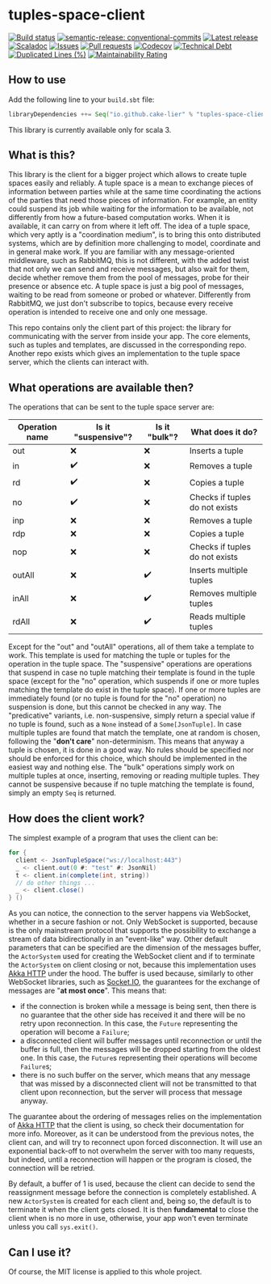 # tuples-space-client

[![Build status](https://github.com/cake-lier/tuples-space-client/actions/workflows/release.yml/badge.svg)](https://github.com/cake-lier/tuples-space-client/actions/workflows/release.yml)
[![semantic-release: conventional-commits](https://img.shields.io/badge/semantic--release-conventional_commits-e10098?logo=semantic-release)](https://github.com/semantic-release/semantic-release)
[![Latest release](https://img.shields.io/github/v/release/cake-lier/tuples-space-client)](https://github.com/cake-lier/tuples-space-client/releases/latest/)
[![Scaladoc](https://img.shields.io/github/v/release/cake-lier/tuples-space-client?label=scaladoc)](https://cake-lier.github.io/tuples-space-client/io/github/cakelier)
[![Issues](https://img.shields.io/github/issues/cake-lier/tuples-space-client)](https://github.com/cake-lier/tuples-space-client/issues)
[![Pull requests](https://img.shields.io/github/issues-pr/cake-lier/tuples-space-client)](https://github.com/cake-lier/tuples-space-client/pulls)
[![Codecov](https://codecov.io/gh/cake-lier/tuples-space-client/branch/main/graph/badge.svg?token=UX36N6CU78)](https://codecov.io/gh/cake-lier/tuples-space-client)
[![Technical Debt](https://sonarcloud.io/api/project_badges/measure?project=cake-lier_tuples-space-client&metric=sqale_index)](https://sonarcloud.io/summary/new_code?id=cake-lier_tuples-space-client)
[![Duplicated Lines (%)](https://sonarcloud.io/api/project_badges/measure?project=cake-lier_tuples-space-client&metric=duplicated_lines_density)](https://sonarcloud.io/summary/new_code?id=cake-lier_tuples-space-client)
[![Maintainability Rating](https://sonarcloud.io/api/project_badges/measure?project=cake-lier_tuples-space-client&metric=sqale_rating)](https://sonarcloud.io/summary/new_code?id=cake-lier_tuples-space-client)

## How to use

Add the following line to your `build.sbt` file:

```scala 3
libraryDependencies ++= Seq("io.github.cake-lier" % "tuples-space-client" % "1.0.1")
```

This library is currently available only for scala 3.

## What is this?

This library is the client for a bigger project which allows to create tuple spaces easily and reliably. A tuple space is a
mean to exchange pieces of information between parties while at the same time coordinating the actions of the parties that need
those pieces of information. For example, an entity could suspend its job while waiting for the information to be available, not
differently from how a future-based computation works. When it is available, it can carry on from where it left off. The idea of a
tuple space, which very aptly is a "coordination medium", is to bring this onto distributed systems, which are by definition more
challenging to model, coordinate and in general make work. If you are familiar with any message-oriented middleware, such as
RabbitMQ, this is not different, with the added twist that not only we can send and receive messages, but also wait for
them, decide whether remove them from the pool of messages, probe for their presence or absence etc. A tuple space is just a big
pool of messages, waiting to be read from someone or probed or whatever. Differently from RabbitMQ, we just don't subscribe to
topics, because every receive operation is intended to receive one and only one message.

This repo contains only the client part of this project: the library for communicating with the server from inside your app. The
core elements, such as tuples and templates, are discussed in the corresponding repo. Another repo exists which gives an
implementation to the tuple space server, which the clients can interact with.

## What operations are available then?

The operations that can be sent to the tuple space server are:

| Operation name | Is it "suspensive"? | Is it "bulk"? | What does it do?               |
|----------------|---------------------|---------------|--------------------------------|
| out            | ❌                   | ❌             | Inserts a tuple                |
| in             | ✔️                  | ❌             | Removes a tuple                |
| rd             | ✔️                  | ❌             | Copies a tuple                 |
| no             | ✔️                  | ❌             | Checks if tuples do not exists |
| inp            | ❌                   | ❌             | Removes a tuple                |
| rdp            | ❌                   | ❌             | Copies a tuple                 |
| nop            | ❌                   | ❌             | Checks if tuples do not exists |
| outAll         | ❌                   | ✔️            | Inserts multiple tuples        |
| inAll          | ❌                   | ✔️            | Removes multiple tuples        |
| rdAll          | ❌                   | ✔️            | Reads multiple tuples          |

Except for the "out" and "outAll" operations, all of them take a template to work. This template is used for matching the tuple or
tuples for the operation in the tuple space. The "suspensive" operations are operations that suspend in case no tuple matching
their template is found in the tuple space (except for the "no" operation, which suspends if one or more tuples matching the
template do exist in the tuple space). If one or more tuples are immediately found (or no tuple is found for the "no" operation) no
suspension is done, but this cannot be checked in any way. The "predicative" variants, i.e. non-suspensive, simply return a special
value if no tuple is found, such as a ```None``` instead of a ```Some[JsonTuple]```. In case multiple tuples are found that match
the template, one at random is chosen, following the "**don't care**" non-determinism. This means that anyway a tuple is chosen,
it is done in a good way. No rules should be specified nor should be enforced for this choice, which should be implemented in the
easiest way and nothing else. The "bulk" operations simply work on multiple tuples at once, inserting, removing or reading multiple
tuples. They cannot be suspensive because if no tuple matching the template is found, simply an empty ```Seq``` is returned.

## How does the client work?

The simplest example of a program that uses the client can be:

```scala 3
for {
  client <- JsonTupleSpace("ws://localhost:443")
  _ <- client.out(0 #: "test" #: JsonNil)
  t <- client.in(complete(int, string))
  // do other things ...
  _ <- client.close()
} ()
```

As you can notice, the connection to the server happens via WebSocket, whether in a secure fashion or not. Only WebSocket is
supported, because is the only mainstream protocol that supports the possibility to exchange a stream of data bidirectionally in
an "event-like" way. Other default parameters that can be specified are the dimension of the messages buffer, the
```ActorSystem``` used for creating the WebSocket client and if to terminate the ```ActorSystem``` on client closing or not,
because this implementation uses [Akka HTTP](https://doc.akka.io/docs/akka-http/current/index.html) under the hood. The buffer is
used because, similarly to other WebSocket libraries, such as [Socket.IO](https://socket.io/), the guarantees for the exchange of
messages are "**at most once**". This means that:

* if the connection is broken while a message is being sent, then there is no guarantee that the other side has received it and
  there will be no retry upon reconnection. In this case, the ```Future``` representing the operation will become a ```Failure```;
* a disconnected client will buffer messages until reconnection or until the buffer is full, then the messages will be dropped
  starting from the oldest one. In this case, the ```Future```s representing their operations will become ```Failure```s;
* there is no such buffer on the server, which means that any message that was missed by a disconnected client will not be
  transmitted to that client upon reconnection, but the server will process that message anyway.

The guarantee about the ordering of messages relies on the implementation of
[Akka HTTP](https://doc.akka.io/docs/akka-http/current/index.html) that the client is using, so check their documentation for
more info. Moreover, as it can be understood from the previous notes, the client can, and will try to reconnect upon
forced disconnection. It will use an exponential back-off to not overwhelm the server with too many requests, but indeed,
until a reconnection will happen or the program is closed, the connection will be retried.

By default, a buffer of 1 is used, because the client can decide to send the reassignment message before the connection is
completely established. A new ```ActorSystem``` is created for each client and, being so, the default is to terminate it when the
client gets closed. It is then **fundamental** to close the client when is no more in use, otherwise, your app won't even terminate
unless you call ```sys.exit()```.

## Can I use it?

Of course, the MIT license is applied to this whole project.
